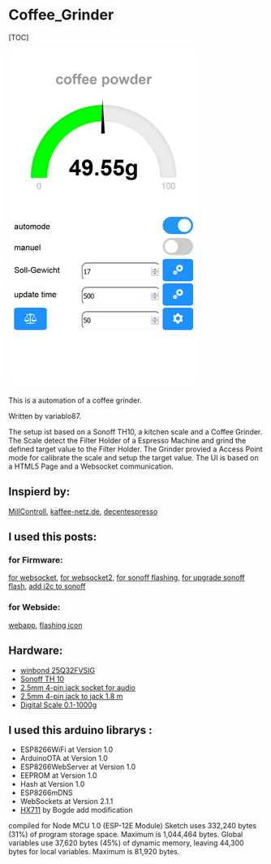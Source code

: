# Coffee_Grinder

[TOC]

![webpage](doku\webpage.png)

This is a automation of a coffee grinder.

Written by variablo87.

The setup ist based on a Sonoff TH10, a kitchen scale and a Coffee Grinder. The Scale detect the Filter Holder of a Espresso Machine and grind the defined target value to the Filter Holder. The Grinder provied a Access Point mode for calibrate the scale and setup the target value. The UI is based on a HTML5 Page and a Websocket communication.

## Inspierd by:
[MillControll](https://github.com/romanseidl/MillControl/blob/master/README.md), [kaffee-netz.de](https://www.kaffee-netz.de/threads/millcontrol-arduino-muehlensteuerung-mit-timer-gewichtsautomatik-waagensteuerung-und-brew-timer.95553), [decentespresso](https://de.decentespresso.com/pro_grinder)

## I used this posts:
### for Firmware:
[for websocket](https://www.hackster.io/rayburne/nodemcu-esp8266-remote-temperature-using-websockets-5956c4), [for websocket2](http://vidieukhien.xyz/vi/2016/11/03/esp8266-spiffs-web-server-html5-websocket-control-dieu-khien-thiet-bi-qua-web-socket/), [for sonoff flashing](https://loads.pickle.me.uk/2016/10/30/flashing-custom-firmware-to-a-sonoff-th10/16/), [for upgrade sonoff flash](http://www.andremiller.net/content/upgrading-sonoff-wireless-smart-switch-flash-memory-esp8266),  [add i2c to sonoff](http://tinkerman.cat/sonoff-th10-th16-sensors-displays-actuators/)

### for Webside:
[webapp](https://www.netguru.co/codestories/few-tips-that-will-make-your-pwa-on-ios-feel-like-native), [flashing icon](https://stackoverflow.com/questions/36505651/how-to-animate-icon-fa-circle-using-css-to-look-as-recording-video-blinking-red/36505930)

## Hardware:

- [winbond 25Q32FVSIG](https://www.winbond.com/resource-files/w25q32fv%20revi%2010202015.pdf)
- [Sonoff TH 10](https://www.itead.cc/wiki/Sonoff_TH_10/16)
- [2.5mm 4-pin jack socket for audio](https://www.amazon.de/gp/product/B004HTHI4Q/ref=oh_aui_detailpage_o09_s00?ie=UTF8&psc=1)
- [2.5mm 4-pin jack to jack 1.8 m](https://www.amazon.de/gp/product/B007U91UB2/ref=oh_aui_detailpage_o05_s00?ie=UTF8&psc=1)
- [Digital Scale 0.1-1000g](https://www.ebay.de/itm/0-1-1000g-Prazisionswaage-Feinwaage-schmuck-waage-Digital-waage-miniwaage-/222287194987?hash=item33c1596b6b)

## I used this arduino librarys :
- ESP8266WiFi at Version 1.0     
- ArduinoOTA at Version 1.0     
- ESP8266WebServer at Version 1.0   
- EEPROM at Version 1.0       
- Hash at Version 1.0         
- ESP8266mDNS
- WebSockets at Version 2.1.1 
- [HX711](https://github.com/bogde/HX711) by Bogde add modification

compiled for Node MCU 1.0 (ESP-12E Module) Sketch uses 332,240 bytes (31%) of program storage space. Maximum is 1,044,464 bytes. Global variables use 37,620 bytes (45%) of dynamic memory, leaving 44,300 bytes for local variables. Maximum is 81,920 bytes.

